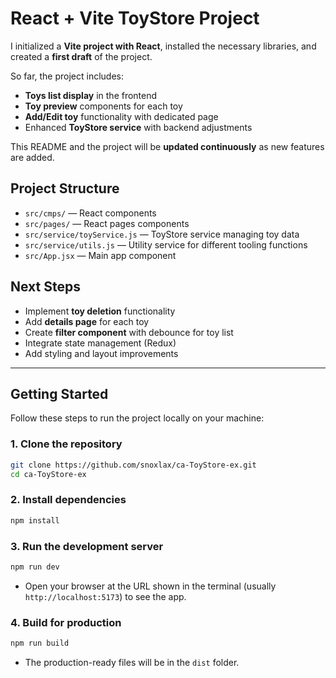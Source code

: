 # React + Vite ToyStore Project

I initialized a **Vite project with React**, installed the necessary libraries, and created a **first draft** of the project.

So far, the project includes:

- **Toys list display** in the frontend
- **Toy preview** components for each toy
- **Add/Edit toy** functionality with dedicated page
- Enhanced **ToyStore service** with backend adjustments

This README and the project will be **updated continuously** as new features are added.

## Project Structure

- `src/cmps/` — React components
- `src/pages/` — React pages components
- `src/service/toyService.js` — ToyStore service managing toy data
- `src/service/utils.js` — Utility service for different tooling functions
- `src/App.jsx` — Main app component

## Next Steps

- Implement **toy deletion** functionality
- Add **details page** for each toy
- Create **filter component** with debounce for toy list
- Integrate state management (Redux)
- Add styling and layout improvements

---

## Getting Started

Follow these steps to run the project locally on your machine:

### 1. Clone the repository

```bash
git clone https://github.com/snoxlax/ca-ToyStore-ex.git
cd ca-ToyStore-ex
```

### 2. Install dependencies

```bash
npm install
```

### 3. Run the development server

```bash
npm run dev
```

- Open your browser at the URL shown in the terminal (usually `http://localhost:5173`) to see the app.

### 4. Build for production

```bash
npm run build
```

- The production-ready files will be in the `dist` folder.
